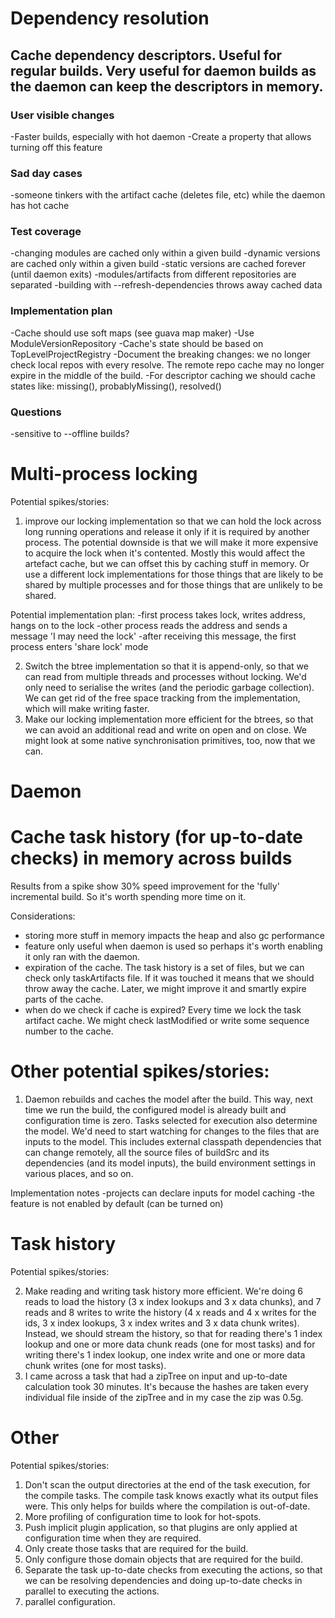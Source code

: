 # Dependency resolution

## Cache dependency descriptors. Useful for regular builds. Very useful for daemon builds as the daemon can keep the descriptors in memory.

### User visible changes

-Faster builds, especially with hot daemon
-Create a property that allows turning off this feature

### Sad day cases

-someone tinkers with the artifact cache (deletes file, etc) while the daemon has hot cache

### Test coverage

-changing modules are cached only within a given build
-dynamic versions are cached only within a given build
-static versions are cached forever (until daemon exits)
-modules/artifacts from different repositories are separated
-building with --refresh-dependencies throws away cached data

### Implementation plan

-Cache should use soft maps (see guava map maker)
-Use ModuleVersionRepository
-Cache's state should be based on TopLevelProjectRegistry
-Document the breaking changes: we no longer check local repos with every resolve. The remote repo cache may no longer expire in the middle of the build.
-For descriptor caching we should cache states like: missing(), probablyMissing(), resolved()

### Questions

-sensitive to --offline builds?

# Multi-process locking

Potential spikes/stories:

1. improve our locking implementation so that we can hold the lock across long running operations and release it only if it is required by another process.
The potential downside is that we will make it more expensive to acquire the lock when it's contented. Mostly this would affect the artefact cache, but we can offset this by caching stuff in memory. Or use a different lock implementations for those things that are likely to be shared by multiple processes and for those things that are unlikely to be shared.

Potential implementation plan:
    -first process takes lock, writes address, hangs on to the lock
    -other process reads the address and sends a message 'I may need the lock'
    -after receiving this message, the first process enters 'share lock' mode

2. Switch the btree implementation so that it is append-only, so that we can read from multiple threads and processes without locking. We'd only need to serialise the writes (and the periodic garbage collection). We can get rid of the free space tracking from the implementation, which will make writing faster.
3. Make our locking implementation more efficient for the btrees, so that we can avoid an additional read and write on open and on close. We might look at some native synchronisation primitives, too, now that we can.

# Daemon

# Cache task history (for up-to-date checks) in memory across builds

Results from a spike show 30% speed improvement for the 'fully' incremental build.
So it's worth spending more time on it.

Considerations:

 - storing more stuff in memory impacts the heap and also gc performance
 - feature only useful when daemon is used so perhaps it's worth enabling it only ran with the daemon.
 - expiration of the cache. The task history is a set of files, but we can check only taskArtifacts file.
 If it was touched it means that we should throw away the cache.
 Later, we might improve it and smartly expire parts of the cache.
 - when do we check if cache is expired? Every time we lock the task artifact cache.
 We might check lastModified or write some sequence number to the cache.

# Other potential spikes/stories:

1. Daemon rebuilds and caches the model after the build. This way, next time we run the build, the configured model is already built and configuration time is zero.
Tasks selected for execution also determine the model.
We'd need to start watching for changes to the files that are inputs to the model.
This includes external classpath dependencies that can change remotely, all the source files of buildSrc and its dependencies (and its model inputs),
the build environment settings in various places, and so on.

Implementation notes
    -projects can declare inputs for model caching
    -the feature is not enabled by default (can be turned on)

# Task history

Potential spikes/stories:

2. Make reading and writing task history more efficient.
We're doing 6 reads to load the history (3 x index lookups and 3 x data chunks),
and 7 reads and 8 writes to write the history (4 x reads and 4 x writes for the ids, 3 x index lookups, 3 x index writes and 3 x data chunk writes).
Instead, we should stream the history, so that for reading there's 1 index lookup and one or more data chunk reads (one for most tasks)
and for writing there's 1 index lookup, one index write and one or more data chunk writes (one for most tasks).
3. I came across a task that had a zipTree on input and up-to-date calculation took 30 minutes.
It's because the hashes are taken every individual file inside of the zipTree and in my case the zip was 0.5g.

# Other

Potential spikes/stories:

1. Don't scan the output directories at the end of the task execution, for the compile tasks.
The compile task knows exactly what its output files were. This only helps for builds where the compilation is out-of-date.
2. More profiling of configuration time to look for hot-spots.
3. Push implicit plugin application, so that plugins are only applied at configuration time when they are required.
4. Only create those tasks that are required for the build.
5. Only configure those domain objects that are required for the build.
6. Separate the task up-to-date checks from executing the actions, so that we can be resolving dependencies and doing up-to-date checks in parallel to executing the actions.
7. parallel configuration.
